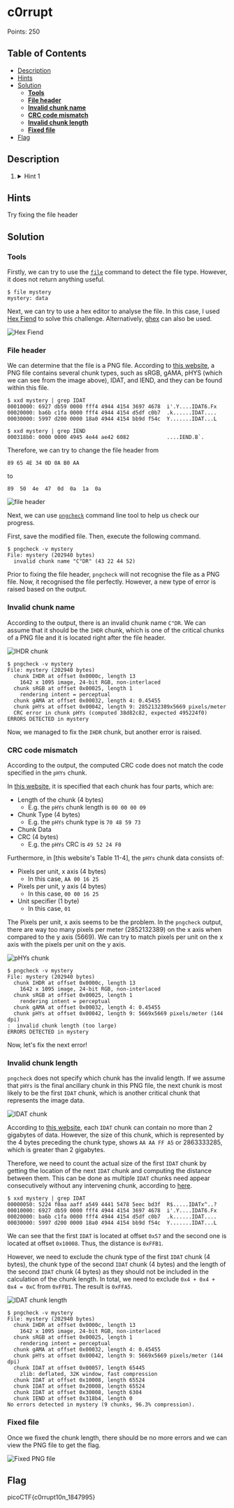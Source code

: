 # c0rrupt
Points: 250

## Table of Contents
  * [Description](#description)
  * [Hints](#hints)
  * [Solution](#solution)
    * [**Tools**](#tools)
    * [**File header**](#file-header)
    * [**Invalid chunk name**](#invalid-chunk-name)
    * [**CRC code mismatch**](#crc-code-mismatch)
    * [**Invalid chunk length**](#invalid-chunk-length)
    * [**Fixed file**](#fixed-file)
  * [Flag](#flag)

## Description
1. <details><summary>Hint 1</summary>We found this [file](files/mystery). Recover the flag.</details>

## Hints
Try fixing the file header

## Solution

### **Tools**
Firstly, we can try to use the [```file```](https://linux.die.net/man/1/file) command to detect the file type. However, it does not return anything useful.

```
$ file mystery
mystery: data
```

Next, we can try to use a hex editor to analyse the file. In this case, I used [Hex Fiend](https://github.com/HexFiend/HexFiend) to solve this challenge. Alternatively, [ghex](https://wiki.gnome.org/Apps/Ghex) can also be used.

![Hex Fiend](images/0.png)

### **File header**
We can determine that the file is a PNG file. According to [this website](http://www.libpng.org/pub/png/spec/1.2/PNG-Contents.html), a PNG file contains several chunk types, such as sRGB, gAMA, pHYS (which we can see from the image above), IDAT, and IEND, and they can be found within this file.

```
$ xxd mystery | grep IDAT
00010000: 6927 db59 0000 fff4 4944 4154 3697 4678  i'.Y....IDAT6.Fx
00020000: ba6b c1fa 0000 fff4 4944 4154 d5df c0b7  .k......IDAT....
00030000: 5997 d200 0000 18a0 4944 4154 bb9d f54c  Y.......IDAT...L
```

```
$ xxd mystery | grep IEND
000318b0: 0000 0000 4945 4e44 ae42 6082            ....IEND.B`.
```

Therefore, we can try to change the file header from 
 
```89 65 4E 34 0D 0A B0 AA``` 

to

```89  50  4e  47  0d  0a  1a  0a```

![file header](images/1.png)

Next, we can use [```pngcheck```](http://www.libpng.org/pub/png/apps/pngcheck.html) command line tool to help us check our progress.

First, save the modified file. Then, execute the following command.

```
$ pngcheck -v mystery
File: mystery (202940 bytes)
  invalid chunk name "C"DR" (43 22 44 52)
```

Prior to fixing the file header, ```pngcheck``` will not recognise the file as a PNG file. Now, it recognised the file perfectly. However, a new type of error is raised based on the output.

### **Invalid chunk name**
According to the output, there is an invalid chunk name ```C"DR```. We can assume that it should be the ```IHDR``` chunk, which is one of the critical chunks of a PNG file and it is located right after the file header.

![IHDR chunk](images/2.png)

```
$ pngcheck -v mystery
File: mystery (202940 bytes)
  chunk IHDR at offset 0x0000c, length 13
    1642 x 1095 image, 24-bit RGB, non-interlaced
  chunk sRGB at offset 0x00025, length 1
    rendering intent = perceptual
  chunk gAMA at offset 0x00032, length 4: 0.45455
  chunk pHYs at offset 0x00042, length 9: 2852132389x5669 pixels/meter
  CRC error in chunk pHYs (computed 38d82c82, expected 495224f0)
ERRORS DETECTED in mystery
```

Now, we managed to fix the ```IHDR``` chunk, but another error is raised.

### **CRC code mismatch**
According to the output, the computed CRC code does not match the code specified in the ```pHYs``` chunk.

In [this website](http://www.libpng.org/pub/png/spec/1.2/PNG-Structure.html#PNG-file-signature), it is specified that each chunk has four parts, which are:
* Length of the chunk (4 bytes)
  * E.g. the ```pHYs``` chunk length is ```00 00 00 09```
* Chunk Type (4 bytes)
  * E.g. the ```pHYs``` chunk type is ```70 48 59 73```
* Chunk Data
* CRC (4 bytes)
  * E.g. the ```pHYs``` CRC is ```49 52 24 F0```

Furthermore, in [this website's Table 11-4], the ```pHYs``` chunk data consists of:
* Pixels per unit, x axis (4 bytes)
  * In this case, ```AA 00 16 25```
* Pixels per unit, y axis (4 bytes)
  * In this case, ```00 00 16 25```
* Unit specifier (1 byte)
  * In this case, ```01```

The Pixels per unit, x axis seems to be the problem. In the ```pngcheck``` output, there are way too many pixels per meter (2852132389) on the x axis when compared to the y axis (5669). We can try to match pixels per unit on the x axis with the pixels per unit on the y axis.

![pHYs chunk](images/3.png)

```
$ pngcheck -v mystery
File: mystery (202940 bytes)
  chunk IHDR at offset 0x0000c, length 13
    1642 x 1095 image, 24-bit RGB, non-interlaced
  chunk sRGB at offset 0x00025, length 1
    rendering intent = perceptual
  chunk gAMA at offset 0x00032, length 4: 0.45455
  chunk pHYs at offset 0x00042, length 9: 5669x5669 pixels/meter (144 dpi)
:  invalid chunk length (too large)
ERRORS DETECTED in mystery
```

Now, let's fix the next error!

### **Invalid chunk length**
```pngcheck``` does not specify which chunk has the invalid length.
If we assume that ```pHYs``` is the final ancillary chunk in this PNG file, the next chunk is most likely to be the first ```IDAT``` chunk, which is another critical chunk that represents the image data.

![IDAT chunk](images/4.png)

According to [this website](http://www.libpng.org/pub/png/book/chapter08.html#png.ch08.div.4), each ```IDAT``` chunk can contain no more than 2 gigabytes of data. However, the size of this chunk, which is represented by the 4 bytes preceding the chunk type, shows ```AA AA FF A5``` or 2863333285, which is greater than 2 gigabytes.

Therefore, we need to count the actual size of the first ```IDAT``` chunk by getting the location of the next ```IDAT``` chunk and computing the distance between them. This can be done as multiple ```IDAT``` chunks need appear consecutively without any intervening chunk, according to [here](http://www.libpng.org/pub/png/spec/1.2/PNG-Chunks.html#C.pHYs).

```
$ xxd mystery | grep IDAT
00000050: 5224 f0aa aaff a549 4441 5478 5eec bd3f  R$.....IDATx^..?
00010000: 6927 db59 0000 fff4 4944 4154 3697 4678  i'.Y....IDAT6.Fx
00020000: ba6b c1fa 0000 fff4 4944 4154 d5df c0b7  .k......IDAT....
00030000: 5997 d200 0000 18a0 4944 4154 bb9d f54c  Y.......IDAT...L
```

We can see that the first ```IDAT``` is located at offset ```0x57``` and the second one is located at offset ```0x10008```. Thus, the distance is ```0xFFB1```.

However, we need to exclude the chunk type of the first ```IDAT``` chunk (4 bytes), the chunk type of the second ```IDAT``` chunk (4 bytes) and the length of the second ```IDAT``` chunk (4 bytes) as they should not be included in the calculation of the chunk length.
In total, we need to exclude ```0x4 + 0x4 + 0x4 = 0xC``` from ```0xFFB1```. The result is ```0xFFA5```.

![IDAT chunk length](images/5.png)

```
$ pngcheck -v mystery
File: mystery (202940 bytes)
  chunk IHDR at offset 0x0000c, length 13
    1642 x 1095 image, 24-bit RGB, non-interlaced
  chunk sRGB at offset 0x00025, length 1
    rendering intent = perceptual
  chunk gAMA at offset 0x00032, length 4: 0.45455
  chunk pHYs at offset 0x00042, length 9: 5669x5669 pixels/meter (144 dpi)
  chunk IDAT at offset 0x00057, length 65445
    zlib: deflated, 32K window, fast compression
  chunk IDAT at offset 0x10008, length 65524
  chunk IDAT at offset 0x20008, length 65524
  chunk IDAT at offset 0x30008, length 6304
  chunk IEND at offset 0x318b4, length 0
No errors detected in mystery (9 chunks, 96.3% compression).
```

### **Fixed file**
Once we fixed the chunk length, there should be no more errors and we can view the PNG file to get the flag.

![Fixed PNG file](images/6.png)

## Flag
picoCTF{c0rrupt10n_1847995}